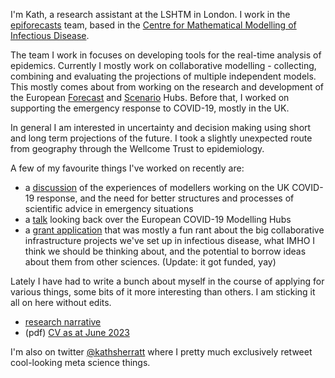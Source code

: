I'm Kath, a research assistant at the LSHTM in London. I work in the [epiforecasts](https://epiforecasts.io/) team, based in the [Centre for Mathematical Modelling of Infectious Disease](https://www.lshtm.ac.uk/research/centres/centre-mathematical-modelling-infectious-diseases). 

The team I work in focuses on developing tools for the real-time analysis of epidemics. Currently I mostly work on collaborative modelling - collecting, combining and evaluating the projections of multiple independent models. This mostly comes about from working on the research and development of the European [Forecast](https://covid19forecasthub.eu/) and [Scenario](https://covid19scenariohub.eu/) Hubs. Before that, I worked on supporting the emergency response to COVID-19, mostly in the UK.

In general I am interested in uncertainty and decision making using short and long term projections of the future. I took a slightly unexpected route from geography through the Wellcome Trust to epidemiology.

A few of my favourite things I've worked on recently are:
- a [discussion](https://www.biorxiv.org/content/10.1101/2023.06.12.544667v1) of the experiences of modellers working on the UK COVID-19 response, and the need for better structures and processes of scientific advice in emergency situations
- a [talk](https://docs.google.com/presentation/d/1c42Lj_6EBD25YdLRGbVKI2DuhmONhAk791Gs--8Daxc/edit#slide=id.g196fd35e525_2_25) looking back over the European COVID-19 Modelling Hubs
- a [grant application](covid19-response-fund-app.md) that was mostly a fun rant about the big collaborative infrastructure projects we've set up in infectious disease, what IMHO I think we should be thinking about, and the potential to borrow ideas about them from other sciences. (Update: it got funded, yay)

Lately I have had to write a bunch about myself in the course of applying for various things, some bits of it more interesting than others. I am sticking it all on here without edits.
- [research narrative](research-narrative.md)
- (pdf) [CV as at June 2023](https://github.com/kathsherratt/kathsherratt/blob/main/230528%20Sherratt%20CV.pdf)

I'm also on twitter [@kathsherratt](https://twitter.com/kathsherratt) where I pretty much exclusively retweet cool-looking meta science things.
